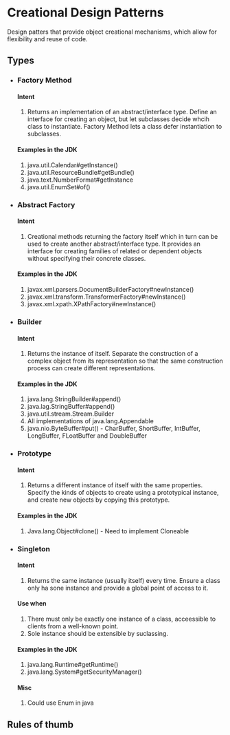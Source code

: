 # Creational Design Patterns
Design patters that provide object creational mechanisms, which allow for flexibility and reuse of code.

## Types

- ### Factory Method
    #### Intent
    1. Returns an implementation of an abstract/interface type. Define an interface for creating an object, but let subclasses decide whcih class to instantiate. Factory Method lets a class defer instantiation to subclasses.

    #### Examples in the JDK
    1. java.util.Calendar#getInstance()
    2. java.util.ResourceBundle#getBundle()
    3. java.text.NumberFormat#getInstance
    4. java.util.EnumSet#of()

- ### Abstract Factory
    #### Intent
    1. Creational methods returning the factory itself which in turn can be used to create another abstract/interface type. It provides an interface for creating families of related or dependent objects without specifying their concrete classes.

    #### Examples in the JDK
    1. javax.xml.parsers.DocumentBuilderFactory#newInstance()
    2. javax.xml.transform.TransformerFactory#newInstance()
    3. javax.xml.xpath.XPathFactory#newInstance()

- ### Builder
    #### Intent
    1. Returns the instance of itself. Separate the construction of a complex object from its representation so that the same construction process can create different representations.

    #### Examples in the JDK
    1. java.lang.StringBuilder#append()
    2. java.lag.StringBuffer#append()
    3. java.util.stream.Stream.Builder
    4. All implementations of java.lang.Appendable
    5. java.nio.ByteBuffer#put() - CharBuffer, ShortBuffer, IntBuffer, LongBuffer, FLoatBuffer and DoubleBuffer

- ### Prototype
    #### Intent
    1. Returns a different instance of itself with the same properties. Specify the kinds of objects to create using a prototypical instance, and create new objects by copying this prototype.

    #### Examples in the JDK
    1. Java.lang.Object#clone() - Need to implement Cloneable

- ### Singleton
    #### Intent
    1. Returns the same instance (usually itself) every time. Ensure a class only ha sone instance and provide a global point of access to it.
    
    #### Use when
    1. There must only be exactly one instance of a class, acceessible to clients from a well-known point.
    2. Sole instance should be extensible by suclassing. 

    #### Examples in the JDK
    1. java.lang.Runtime#getRuntime()
    2. java.lang.System#getSecurityManager()
    
    #### Misc
    1. Could use Enum in java


## Rules of thumb


